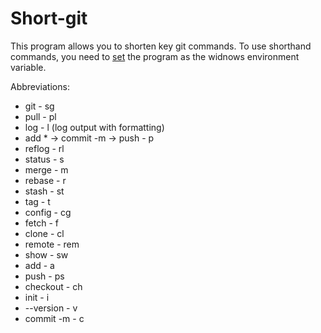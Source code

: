 # Short-git
This program allows you to shorten key git commands.
To use shorthand commands, you need to <a href="https://poweruser.guru/questions/949560/%D0%BA%D0%B0%D0%BA-%D1%83%D1%81%D1%82%D0%B0%D0%BD%D0%BE%D0%B2%D0%B8%D1%82%D1%8C-%D1%81%D0%B8%D1%81%D1%82%D0%B5%D0%BC%D0%BD%D1%8B%D0%B5-%D0%BF%D0%B5%D1%80%D0%B5%D0%BC%D0%B5%D0%BD%D0%BD%D1%8B%D0%B5-%D1%81%D1%80%D0%B5%D0%B4%D1%8B-%D0%B2-windows-10">set</a> the program as the widnows environment variable.

Abbreviations:
 - git - sg
 - pull - pl
 - log - l (log output with formatting)
 - add * -> commit -m -> push - p
 - reflog - rl
 - status - s
 - merge - m
 - rebase - r
 - stash - st
 - tag - t
 - config - cg
 - fetch - f
 - clone - cl
 - remote - rem
 - show - sw
 - add - a
 - push - ps
 - checkout - ch
 - init - i
 - --version - v
 - commit -m - c